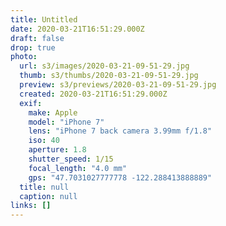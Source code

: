 ```yaml
---
title: Untitled
date: 2020-03-21T16:51:29.000Z
draft: false
drop: true
photo:
  url: s3/images/2020-03-21-09-51-29.jpg
  thumb: s3/thumbs/2020-03-21-09-51-29.jpg
  preview: s3/previews/2020-03-21-09-51-29.jpg
  created: 2020-03-21T16:51:29.000Z
  exif:
    make: Apple
    model: "iPhone 7"
    lens: "iPhone 7 back camera 3.99mm f/1.8"
    iso: 40
    aperture: 1.8
    shutter_speed: 1/15
    focal_length: "4.0 mm"
    gps: "47.7031027777778 -122.288413888889"
  title: null
  caption: null
links: []
---
```

